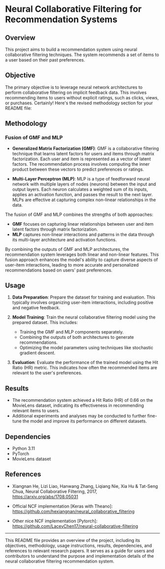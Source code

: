 
# Neural Collaborative Filtering for Recommendation Systems

## Overview
This project aims to build a recommendation system using neural collaborative filtering techniques. The system recommends a set of items to a user based on their past preferences.

## Objective
The primary objective is to leverage neural network architectures to perform collaborative filtering on implicit feedback data. This involves recommending items to users without explicit ratings, such as clicks, views, or purchases.
Certainly! Here's the revised methodology section for your README file:

## Methodology

### Fusion of GMF and MLP
- **Generalized Matrix Factorization (GMF)**: GMF is a collaborative filtering technique that learns latent factors for users and items through matrix factorization. Each user and item is represented as a vector of latent factors. The recommendation process involves computing the inner product between these vectors to predict preferences or ratings.
  
- **Multi-Layer Perceptron (MLP)**: MLP is a type of feedforward neural network with multiple layers of nodes (neurons) between the input and output layers. Each neuron calculates a weighted sum of its inputs, applies an activation function, and passes the result to the next layer. MLPs are effective at capturing complex non-linear relationships in the data.
  
The fusion of GMF and MLP combines the strengths of both approaches:
- **GMF** focuses on capturing linear relationships between user and item latent factors through matrix factorization.
- **MLP** captures non-linear interactions and patterns in the data through its multi-layer architecture and activation functions.

By combining the outputs of GMF and MLP architectures, the recommendation system leverages both linear and non-linear features. This fusion approach enhances the model's ability to capture diverse aspects of user-item interactions, leading to more accurate and personalized recommendations based on users' past preferences.


## Usage
1. **Data Preparation**: Prepare the dataset for training and evaluation. This typically involves organizing user-item interactions, including positive and negative feedback.
   
2. **Model Training**: Train the neural collaborative filtering model using the prepared dataset. This includes:
   - Training the GMF and MLP components separately.
   - Combining the outputs of both architectures to generate recommendations.
   - Optimizing the model parameters using techniques like stochastic gradient descent.
   
3. **Evaluation**: Evaluate the performance of the trained model using the Hit Ratio (HR) metric. This indicates how often the recommended items are relevant to the user's preferences.

## Results
- The recommendation system achieved a Hit Ratio (HR) of 0.66 on the MovieLens dataset, indicating its effectiveness in recommending relevant items to users.
- Additional experiments and analyses may be conducted to further fine-tune the model and improve its performance on different datasets.

## Dependencies
- Python 3.11
- PyTorch 
- MovieLens dataset 

## References
- Xiangnan He, Lizi Liao, Hanwang Zhang, Liqiang Nie, Xia Hu & Tat-Seng Chua, Neural Collaborative Filtering, 2017, https://arxiv.org/abs/1708.05031

- Official NCF implementation [Keras with Theano]: https://github.com/hexiangnan/neural_collaborative_filtering

- Other nice NCF implementation [Pytorch]: https://github.com/LaceyChen17/neural-collaborative-filtering
---

This README file provides an overview of the project, including its objectives, methodology, usage instructions, results, dependencies, and references to relevant research papers. It serves as a guide for users and contributors to understand the purpose and implementation details of the neural collaborative filtering recommendation system.
